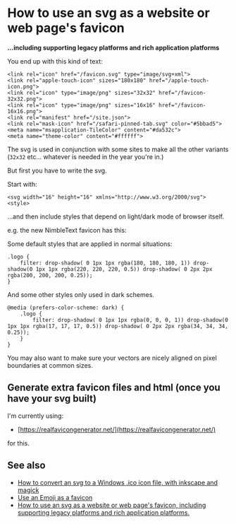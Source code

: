 ﻿# How to use an svg as a website or web page's favicon

**...including supporting legacy platforms and rich application platforms**

You end up with this kind of text:

	<link rel="icon" href="/favicon.svg" type="image/svg+xml">
	<link rel="apple-touch-icon" sizes="180x180" href="/apple-touch-icon.png">
	<link rel="icon" type="image/png" sizes="32x32" href="/favicon-32x32.png">
	<link rel="icon" type="image/png" sizes="16x16" href="/favicon-16x16.png">
	<link rel="manifest" href="/site.json">
	<link rel="mask-icon" href="/safari-pinned-tab.svg" color="#5bbad5">
	<meta name="msapplication-TileColor" content="#da532c">
	<meta name="theme-color" content="#ffffff">

The svg is used in conjunction with some sites to make all the other variants (`32x32` etc... whatever is needed in the year you're in.)

But first you have to write the svg.

Start with:

	<svg width="16" height="16" xmlns="http://www.w3.org/2000/svg">
	<style>

...and then include styles that depend on light/dark mode of browser itself.

e.g. the new NimbleText favicon has this:

Some default styles that are applied in normal situations:

	.logo {
		filter: drop-shadow( 0 1px 1px rgba(180, 180, 180, 1)) drop-shadow(0 1px 1px rgba(220, 220, 220, 0.5)) drop-shadow( 0 2px 2px rgba(200, 200, 200, 0.25));
	}

And some other styles only used in dark schemes.

	@media (prefers-color-scheme: dark) {
		.logo {
			filter: drop-shadow( 0 1px 1px rgba(0, 0, 0, 1)) drop-shadow(0 1px 1px rgba(17, 17, 17, 0.5)) drop-shadow( 0 2px 2px rgba(34, 34, 34, 0.25));
		}
	}

You may also want to make sure your vectors are nicely aligned on pixel boundaries at common sizes.

## Generate extra favicon files and html (once you have your svg built)

I'm currently using:

- [https://realfavicongenerator.net/](https://realfavicongenerator.net/)

for this.

## See also

- [How to convert an svg to a Windows .ico icon file, with inkscape and magick](svg-to-ico-file.md)
- [Use an Emoji as a favicon](../html/emoji_favicon.md)
- [How to use an svg as a website or web page's favicon, including supporting legacy platforms and rich application platforms.](../svg/svg-to-favicon.md)